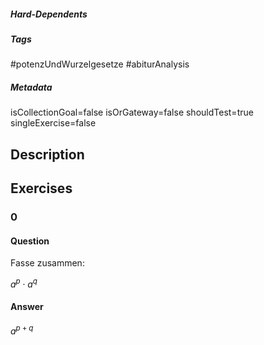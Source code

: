 ##### Hard-Dependents 

##### Tags 
#potenzUndWurzelgesetze
#abiturAnalysis
##### Metadata 
isCollectionGoal=false
isOrGateway=false
shouldTest=true
singleExercise=false
## Description 
 
## Exercises 
### 0 
#### Question 
Fasse zusammen:

$a^p\cdot a^q$
#### Answer 
$a^{p+q}$
